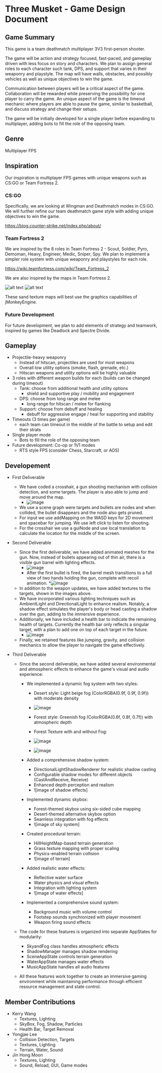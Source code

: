 # Three Musket - Game Design Document

## Game Summary
   
   This game is a team deathmatch multiplayer 3V3 first-person shooter.

   The game will be action and strategy focused, fast-paced, and gameplay driven with less focus on story and characters.
   We plan to assign general roles to each character such tank, DPS, and support that varies in their weaponry and playstyle.
   The map will have walls, obstacles, and possibly vehicles as well as unique objectives to win the game.

   Communication between players will be a critical aspect of the game.
   Collaboration will be rewarded while preserving the possibility for one player to carry the game.
   An unique aspect of the game is the timeout mechanic where players are able to pause the game, similar to basketball, and discuss strategy and change their setups.

   The game will be initially developed for a single player before expanding to multiplayer, adding bots to fill the role of the opposing team.

## Genre
   
   Multiplayer FPS

## Inspiration
   
   Our inspiration is multiplayer FPS games with unique weapons such as CS:GO or Team Fortress 2.

   ### CS:GO

   Specifically, we are looking at Wingman and Deathmatch modes in CS:GO.
   We will further refine our team deathmatch game style with adding unique objectives to win the game.

   https://blog.counter-strike.net/index.php/about/

   ### Team Fortress 2

   We are inspired by the 8 roles in Team Fortress 2 - Scout, Soldier, Pyro, Demoman, Heavy, Engineer, Medic, Sniper, Spy.
   We plan to implement a simpler role system with unique weaponry and playstyles for each role.

   https://wiki.teamfortress.com/wiki/Team_Fortress_2

   We are also inspired by the maps in Team Fortress 2.

   ![alt text](Ravine.png)
   ![alt text](Byre.png)
   
   These sand texture maps will best use the graphics capabilities of jMonkeyEngine.

   ### Future Development

   For future development, we plan to add elements of strategy and teamwork, inspired by games like Deadlock and Spectre Divide.
   
## Gameplay
   
   * Projectile-heavy weaponry
     * Instead of hitscan, projectiles are used for most weapons
     * Overall low utility options (smoke, flash, grenade, etc.)
     * Hitscan weapons and utility options will be highly valuable
   * 3 roles with different weapon builds for each (builds can be changed during timeout)
     * Tank: choose from additional health and utility options
       * shield and supportive play / mobility and engagement
     * DPS: choose from long range and melee
       * long range for hitscan / melee for flanking
     * Support: choose from debuff and healing
       * debuff for aggressive engage / heal for supporting and stability
   * Timeouts (3 times per game)
     * each team can timeout in the middle of the battle to setup and edit their strats
   * Single player mode
     * Bots to fill the role of the opposing team
   * Future development: Co-op or 1V1 modes
     * RTS style FPS (consider Chess, Starcraft, or AOS)

## Developement

   * First Deliverable
     * We have coded a crosshair, a gun shooting mechanism with collision detection, and some targets. The player is also able to jump and move around the map.
        * ![image](https://github.com/user-attachments/assets/fa55a618-5ee7-488d-afde-f8808354155e)
     * We use a scene graph were targets and bullets are nodes and when collided, the bullet disappears and the node also gets pruned.
     * For input we use addMapping on the WASD keys for 2D movement and spacebar for jumping. We use left click to listen for shooting.
     * For the crosshair we use a guiNode and use local translation to calculate the location for the middle of the screen.

   * Second Deliverable
     * Since the first deliverable, we have added animated meshes for the gun. Now, instead of bullets appearing out of thin air, there is a visible gun barrel with lighting effects.
        * ![image](https://github.com/user-attachments/assets/6a153144-55a2-4973-8b59-de1771ff1f38)
        * After the first bullet is fired, the barrel mesh transitions to a full view of two hands holding the gun, complete with recoil animation.
           *![image](https://github.com/user-attachments/assets/8dfc7467-762f-4e60-886f-4e8ab35af91c)
     * In addition to the weapon updates, we have added textures to the targets, shown in the images above.
     * We have incorporated various lighting techniques such as AmbientLight and DirectionalLight to enhance realism. Notably, a shadow effect simulates the player's body or head casting a shadow over the gun, adding to the immersive experience.
     * Additionally, we have included a health bar to indicate the remaining health of targets. Currently the health bar only reflects a singular target, with a plan to add one on top of each target in the future.
        * ![image](https://github.com/user-attachments/assets/de8c837c-f1ff-40e3-8638-80fd91991556)
     * Finally, we retained features like jumping, gravity, and collision mechanics to allow the player to navigate the game effectively.

   * Third Deliverable
     * Since the second deliverable, we have added several environmental and atmospheric effects to enhance the game's visual and audio experience:
        * We implemented a dynamic fog system with two styles:
           * Desert style: Light beige fog (ColorRGBA(0.9f, 0.9f, 0.9f)) with moderate density
           * ![image](https://github.com/user-attachments/assets/099ca696-88da-41ff-97d7-f670fece647c)

           * Forest style: Greenish fog (ColorRGBA(0.6f, 0.8f, 0.7f)) with atmospheric depth
           * Forest Texture with and without Fog:
           * ![image](https://github.com/user-attachments/assets/c2410f90-d1c6-4c09-a324-e1e3076b9b32)
           * ![image](https://github.com/user-attachments/assets/432e2c72-eeab-4edb-8114-3100f7d6eda8)

        * Added a comprehensive shadow system:
           * DirectionalLightShadowRenderer for realistic shadow casting
           * Configurable shadow modes for different objects (CastAndReceive, Receive)
           * Enhanced depth perception and realism
           * ![image of shadow effects]

        * Implemented dynamic skybox:
           * Forest-themed skybox using six-sided cube mapping
           * Desert-themed alternative skybox option
           * Seamless integration with fog effects
           * ![image of sky system]

        * Created procedural terrain:
           * HillHeightMap-based terrain generation
           * Grass texture mapping with proper scaling
           * Physics-enabled terrain collision
           * ![image of terrain]

        * Added realistic water effects:
           * Reflective water surface
           * Water physics and visual effects
           * Integration with lighting system
           * ![image of water effects]

        * Implemented a comprehensive sound system:
           * Background music with volume control
           * Footstep sounds synchronized with player movement
           * Weapon firing sound effects

     * The code for these features is organized into separate AppStates for modularity:
        * SkyandFog class handles atmospheric effects
        * ShadowManager manages shadow rendering
        * SceneAppState controls terrain generation
        * WaterAppState manages water effects
        * MusicAppState handles all audio features

     * All these features work together to create an immersive gaming environment while maintaining performance through efficient resource management and state control.

## Member Contributions

* Kerry Wang
    * Textures, Lighting
    * SkyBox, Fog, Shadow, Particles
    * Health Bar, Target Removal
* Yongjae Lee
    * Collision Detection, Targets
    * Textures, Lighting
    * Terrain, Water, Sound
* Jin Hong Moon
    * Textures, Lighting
    * Sound, Reload, GUI, Game modes
